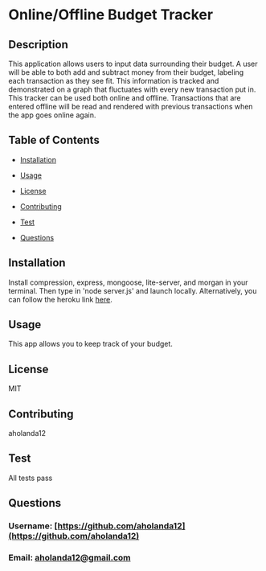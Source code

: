 # Online/Offline Budget Tracker

## Description
This application allows users to input data surrounding their budget. A user will be able to both add and subtract money from their budget, labeling each transaction as they see fit. This information is tracked and demonstrated on a graph that fluctuates with every new transaction put in. This tracker can be used both online and offline. Transactions that are entered offline will be read and rendered with previous transactions when the app goes online again.

## Table of Contents

* [Installation](#Installation)

* [Usage](#Usage)

* [License](#License)

* [Contributing](#Contributing)

* [Test](#Test)

* [Questions](#Questions)

## Installation
Install compression, express, mongoose, lite-server, and morgan in your terminal. Then type in 'node server.js' and launch locally. Alternatively, you can follow the heroku link [here](https://quiet-shelf-80492.herokuapp.com/).

## Usage
This app allows you to keep track of your budget.

## License
MIT

## Contributing
aholanda12

## Test
All tests pass

## Questions

### Username: [https://github.com/aholanda12](https://github.com/aholanda12)

### Email: [aholanda12@gmail.com](mailto:aholanda12@gmail.com)

    
